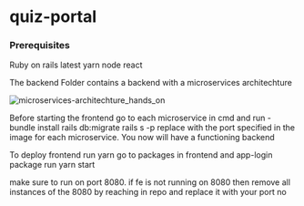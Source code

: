# quiz-portal
### Prerequisites 
Ruby on rails latest
yarn 
node
react

The backend Folder contains a backend with a microservices architechture

![microservices-architechture_hands_on](https://user-images.githubusercontent.com/38003564/146883755-26127068-811d-483e-8b73-64798924eda5.png)

Before starting the frontend go to each microservice in cmd and run -
bundle install
rails db:migrate
rails s -p <PORTnumber>
replace <PORTnumber> with the port specified in the image for each microservice.
You now will have a functioning backend

To deploy frontend
run 
yarn
go to packages in frontend and app-login package 
run 
yarn start

make sure to run on port 8080. if fe is not running on 8080 then remove all instances of the 8080 by reaching in repo and replace it with your port no
